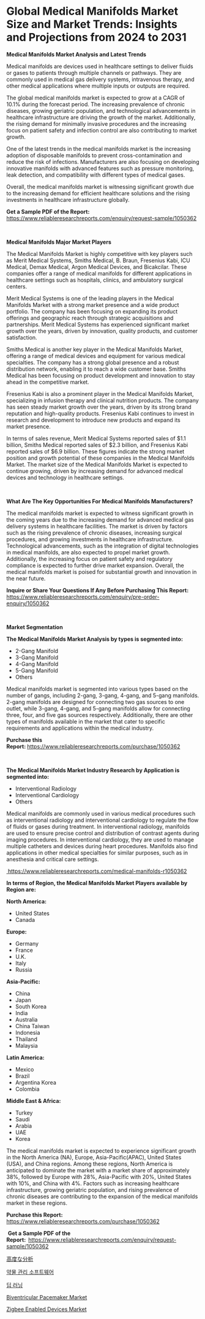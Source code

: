 <p><h1>Global Medical Manifolds Market Size and Market Trends: Insights and Projections from 2024 to 2031</h1></p><p><strong>Medical Manifolds Market Analysis and Latest Trends</strong></p>
<p><p>Medical manifolds are devices used in healthcare settings to deliver fluids or gases to patients through multiple channels or pathways. They are commonly used in medical gas delivery systems, intravenous therapy, and other medical applications where multiple inputs or outputs are required.</p><p>The global medical manifolds market is expected to grow at a CAGR of 10.1% during the forecast period. The increasing prevalence of chronic diseases, growing geriatric population, and technological advancements in healthcare infrastructure are driving the growth of the market. Additionally, the rising demand for minimally invasive procedures and the increasing focus on patient safety and infection control are also contributing to market growth.</p><p>One of the latest trends in the medical manifolds market is the increasing adoption of disposable manifolds to prevent cross-contamination and reduce the risk of infections. Manufacturers are also focusing on developing innovative manifolds with advanced features such as pressure monitoring, leak detection, and compatibility with different types of medical gases.</p><p>Overall, the medical manifolds market is witnessing significant growth due to the increasing demand for efficient healthcare solutions and the rising investments in healthcare infrastructure globally.</p></p>
<p><strong>Get a Sample PDF of the Report:&nbsp;</strong> <a href="https://www.reliableresearchreports.com/enquiry/request-sample/1050362">https://www.reliableresearchreports.com/enquiry/request-sample/1050362</a></p>
<p>&nbsp;</p>
<p><strong>Medical Manifolds Major Market Players</strong></p>
<p><p>The Medical Manifolds Market is highly competitive with key players such as Merit Medical Systems, Smiths Medical, B. Braun, Fresenius Kabi, ICU Medical, Demax Medical, Argon Medical Devices, and Bicakcilar. These companies offer a range of medical manifolds for different applications in healthcare settings such as hospitals, clinics, and ambulatory surgical centers.</p><p>Merit Medical Systems is one of the leading players in the Medical Manifolds Market with a strong market presence and a wide product portfolio. The company has been focusing on expanding its product offerings and geographic reach through strategic acquisitions and partnerships. Merit Medical Systems has experienced significant market growth over the years, driven by innovation, quality products, and customer satisfaction.</p><p>Smiths Medical is another key player in the Medical Manifolds Market, offering a range of medical devices and equipment for various medical specialties. The company has a strong global presence and a robust distribution network, enabling it to reach a wide customer base. Smiths Medical has been focusing on product development and innovation to stay ahead in the competitive market.</p><p>Fresenius Kabi is also a prominent player in the Medical Manifolds Market, specializing in infusion therapy and clinical nutrition products. The company has seen steady market growth over the years, driven by its strong brand reputation and high-quality products. Fresenius Kabi continues to invest in research and development to introduce new products and expand its market presence.</p><p>In terms of sales revenue, Merit Medical Systems reported sales of $1.1 billion, Smiths Medical reported sales of $2.3 billion, and Fresenius Kabi reported sales of $6.9 billion. These figures indicate the strong market position and growth potential of these companies in the Medical Manifolds Market. The market size of the Medical Manifolds Market is expected to continue growing, driven by increasing demand for advanced medical devices and technology in healthcare settings.</p></p>
<p>&nbsp;</p>
<p><strong>What Are The Key Opportunities For Medical Manifolds Manufacturers?</strong></p>
<p><p>The medical manifolds market is expected to witness significant growth in the coming years due to the increasing demand for advanced medical gas delivery systems in healthcare facilities. The market is driven by factors such as the rising prevalence of chronic diseases, increasing surgical procedures, and growing investments in healthcare infrastructure. Technological advancements, such as the integration of digital technologies in medical manifolds, are also expected to propel market growth. Additionally, the increasing focus on patient safety and regulatory compliance is expected to further drive market expansion. Overall, the medical manifolds market is poised for substantial growth and innovation in the near future.</p></p>
<p><strong>Inquire or Share Your Questions If Any Before Purchasing This Report:</strong> <a href="https://www.reliableresearchreports.com/enquiry/pre-order-enquiry/1050362">https://www.reliableresearchreports.com/enquiry/pre-order-enquiry/1050362</a></p>
<p>&nbsp;</p>
<p><strong>Market Segmentation</strong></p>
<p><strong>The Medical Manifolds Market Analysis by types is segmented into:</strong></p>
<p><ul><li>2-Gang Manifold</li><li>3-Gang Manifold</li><li>4-Gang Manifold</li><li>5-Gang Manifold</li><li>Others</li></ul></p>
<p><p>Medical manifolds market is segmented into various types based on the number of gangs, including 2-gang, 3-gang, 4-gang, and 5-gang manifolds. 2-gang manifolds are designed for connecting two gas sources to one outlet, while 3-gang, 4-gang, and 5-gang manifolds allow for connecting three, four, and five gas sources respectively. Additionally, there are other types of manifolds available in the market that cater to specific requirements and applications within the medical industry.</p></p>
<p><strong>Purchase this Report:&nbsp;</strong><a href="https://www.reliableresearchreports.com/purchase/1050362">https://www.reliableresearchreports.com/purchase/1050362</a></p>
<p>&nbsp;</p>
<p><strong>The Medical Manifolds Market Industry Research by Application is segmented into:</strong></p>
<p><ul><li>Interventional Radiology</li><li>Interventional Cardiology</li><li>Others</li></ul></p>
<p><p>Medical manifolds are commonly used in various medical procedures such as interventional radiology and interventional cardiology to regulate the flow of fluids or gases during treatment. In interventional radiology, manifolds are used to ensure precise control and distribution of contrast agents during imaging procedures. In interventional cardiology, they are used to manage multiple catheters and devices during heart procedures. Manifolds also find applications in other medical specialties for similar purposes, such as in anesthesia and critical care settings.</p></p>
<p><a href="https://www.reliableresearchreports.com/medical-manifolds-r1050362">&nbsp;https://www.reliableresearchreports.com/medical-manifolds-r1050362</a></p>
<p><strong>In terms of Region, the Medical Manifolds Market Players available by Region are:</strong></p>
<p>
    <p> <strong> North America: </strong>
        <ul>
            <li>United States</li>
            <li>Canada</li>
        </ul>
        </p> 
    <p> <strong> Europe: </strong>
        <ul>
            <li>Germany</li>
            <li>France</li>
            <li>U.K.</li>
            <li>Italy</li>
            <li>Russia</li>
        </ul>
        </p> 
    <p> <strong> Asia-Pacific: </strong>
        <ul>
            <li>China</li>
            <li>Japan</li>
            <li>South Korea</li>
            <li>India</li>
            <li>Australia</li>
            <li>China Taiwan</li>
            <li>Indonesia</li>
            <li>Thailand</li>
            <li>Malaysia</li>
        </ul>
        </p> 
    <p> <strong> Latin America: </strong>
        <ul>
            <li>Mexico</li>
            <li>Brazil</li>
            <li>Argentina Korea</li>
            <li>Colombia</li>
        </ul>
        </p> 
    <p> <strong> Middle East & Africa: </strong>
        <ul>
            <li>Turkey</li>
            <li>Saudi</li>
            <li>Arabia</li>
            <li>UAE</li>
            <li>Korea</li>
        </ul>
    </p>
    </p>
<p><p>The medical manifolds market is expected to experience significant growth in the North America (NA), Europe, Asia-Pacific(APAC), United States (USA), and China regions. Among these regions, North America is anticipated to dominate the market with a market share of approximately 38%, followed by Europe with 28%, Asia-Pacific with 20%, United States with 10%, and China with 4%. Factors such as increasing healthcare infrastructure, growing geriatric population, and rising prevalence of chronic diseases are contributing to the expansion of the medical manifolds market in these regions.</p></p>
<p><strong>Purchase this Report: </strong><a href="https://www.reliableresearchreports.com/purchase/1050362">https://www.reliableresearchreports.com/purchase/1050362</a></p>
<p>&nbsp;<strong>Get a Sample PDF of the Report:&nbsp;&nbsp;</strong><a href="https://www.reliableresearchreports.com/enquiry/request-sample/1050362">https://www.reliableresearchreports.com/enquiry/request-sample/1050362</a></p>
<p><strong></strong></p>
<p><p><a href="https://medium.com/@aidalakin1973/%E5%85%88%E9%80%B2%E7%9A%84%E3%81%AA%E5%88%86%E6%9E%90%E5%B8%82%E5%A0%B4-%E5%B8%82%E5%A0%B4cagr-%E5%B8%82%E5%A0%B4%E3%83%88%E3%83%AC%E3%83%B3%E3%83%89-%E6%88%90%E9%95%B7%E6%88%A6%E7%95%A5%E3%81%AB%E9%96%A2%E3%81%99%E3%82%8B%E6%B4%9E%E5%AF%9F-f2ab9f935dfb">高度な分析</a></p><p><a href="https://github.com/anton65482023/Market-Research-Report-List-1/blob/main/507839745908.md">약물 관리 소프트웨어</a></p><p><a href="https://medium.com/@lucianmaluan2022/%EC%8B%AC%EC%B8%B5-%ED%95%99%EC%8A%B5-%EC%8B%9C%EC%9E%A5-%EA%B7%9C%EB%AA%A8-cagr-%ED%8A%B8%EB%A0%8C%EB%93%9C-2024-2030-03e51e203489">딥 러닝</a></p><p><a href="https://github.com/guneycigdem35/Market-Research-Report-List-3/blob/main/biventricular-pacemaker-market.md">Biventricular Pacemaker Market</a></p><p><a href="https://www.linkedin.com/pulse/zigbee-enabled-devices-market-outlook-industry-overview-forecast-qcmkc?trackingId=KFw6iDXH4n7GR8LBUhIYbQ%3D%3D">Zigbee Enabled Devices Market</a></p></p>